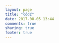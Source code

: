 ```yaml
---
layout: page
title: "łódź"
date: 2017-08-05 13:44
comments: true
sharing: true
footer: true
---
```

